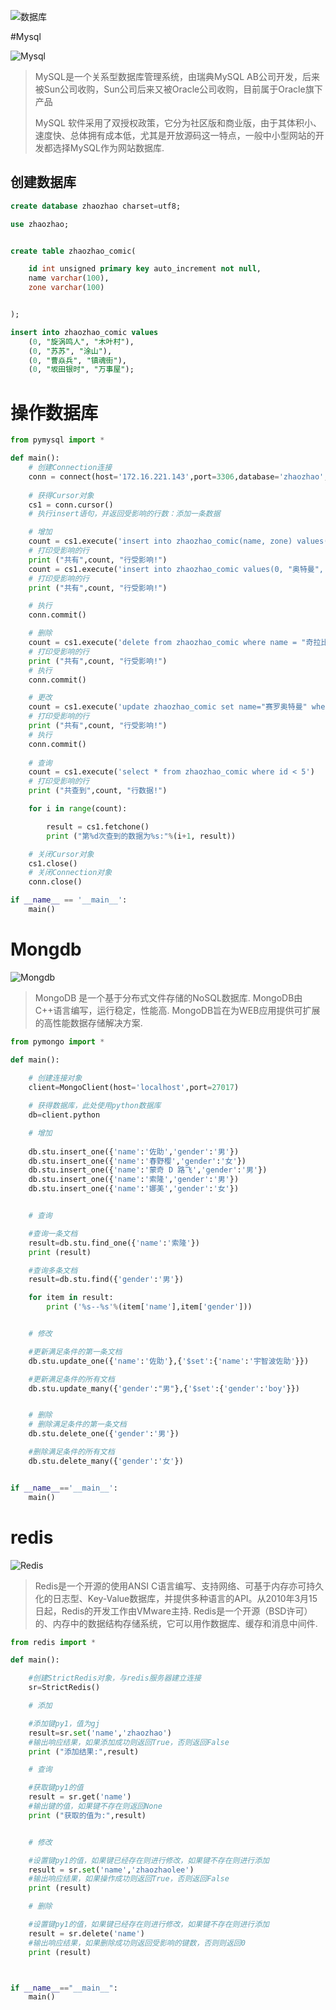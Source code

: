 ![数据库](http://upload-images.jianshu.io/upload_images/3203841-b29615ed32460878.png?imageMogr2/auto-orient/strip%7CimageView2/2/w/1240)



#Mysql

![Mysql](http://upload-images.jianshu.io/upload_images/3203841-4696f8fa9263edf9.png?imageMogr2/auto-orient/strip%7CimageView2/2/w/1240)


>MySQL是一个关系型数据库管理系统，由瑞典MySQL AB公司开发，后来被Sun公司收购，Sun公司后来又被Oracle公司收购，目前属于Oracle旗下产品
>
>MySQL 软件采用了双授权政策，它分为社区版和商业版，由于其体积小、速度快、总体拥有成本低，尤其是开放源码这一特点，一般中小型网站的开发都选择MySQL作为网站数据库.

## 创建数据库
```sql
create database zhaozhao charset=utf8;

use zhaozhao;


create table zhaozhao_comic(

	id int unsigned primary key auto_increment not null,
	name varchar(100),
	zone varchar(100) 


);

insert into zhaozhao_comic values
	(0, "旋涡鸣人", "木叶村"),
	(0, "苏苏", "涂山"),
	(0, "曹焱兵", "镇魂街"),
	(0, "坂田银时", "万事屋");


```

# 操作数据库
```python
from pymysql import *

def main():
    # 创建Connection连接
    conn = connect(host='172.16.221.143',port=3306,database='zhaozhao',user='root',password='root',charset='utf8')
    
    # 获得Cursor对象
    cs1 = conn.cursor()
    # 执行insert语句，并返回受影响的行数：添加一条数据

    # 增加
    count = cs1.execute('insert into zhaozhao_comic(name, zone) values("我爱罗", "风之国"),("奇拉比", "雷之国")')
    # 打印受影响的行
    print ("共有",count, "行受影响!")
    count = cs1.execute('insert into zhaozhao_comic values(0, "奥特曼", "M78星云")')
    # 打印受影响的行
    print ("共有",count, "行受影响!")

    # 执行
    conn.commit()

    # 删除
    count = cs1.execute('delete from zhaozhao_comic where name = "奇拉比" ')
    # 打印受影响的行
    print ("共有",count, "行受影响!")
    # 执行
    conn.commit()

    # 更改
    count = cs1.execute('update zhaozhao_comic set name="赛罗奥特曼" where name="奥特曼"')
    # 打印受影响的行
    print ("共有",count, "行受影响!")
    # 执行
    conn.commit()
    
    # 查询
    count = cs1.execute('select * from zhaozhao_comic where id < 5')
    # 打印受影响的行
    print ("共查到",count, "行数据!")

    for i in range(count):

        result = cs1.fetchone()
        print ("第%d次查到的数据为%s:"%(i+1, result))

    # 关闭Cursor对象
    cs1.close()
    # 关闭Connection对象
    conn.close()

if __name__ == '__main__':
    main()
```

# Mongdb


![Mongdb](http://upload-images.jianshu.io/upload_images/3203841-3028968e4f328024.png?imageMogr2/auto-orient/strip%7CimageView2/2/w/1240)



>MongoDB 是一个基于分布式文件存储的NoSQL数据库.
>MongoDB由C++语言编写，运行稳定，性能高.
>MongoDB旨在为WEB应用提供可扩展的高性能数据存储解决方案.


```python
from pymongo import *

def main():
    
    # 创建连接对象
    client=MongoClient(host='localhost',port=27017)

    # 获得数据库，此处使用python数据库
    db=client.python

    # 增加
    
    db.stu.insert_one({'name':'佐助','gender':'男'})
    db.stu.insert_one({'name':'春野樱','gender':'女'})
    db.stu.insert_one({'name':'蒙奇 D 路飞','gender':'男'})
    db.stu.insert_one({'name':'索隆','gender':'男'})
    db.stu.insert_one({'name':'娜美','gender':'女'})


    # 查询

    #查询一条文档
    result=db.stu.find_one({'name':'索隆'})
    print (result)

    #查询多条文档
    result=db.stu.find({'gender':'男'})

    for item in result:
        print ('%s--%s'%(item['name'],item['gender']))


    # 修改

    #更新满足条件的第一条文档
    db.stu.update_one({'name':'佐助'},{'$set':{'name':'宇智波佐助'}})

    #更新满足条件的所有文档
    db.stu.update_many({'gender':"男"},{'$set':{'gender':'boy'}})


    # 删除
    # 删除满足条件的第一条文档
    db.stu.delete_one({'gender':'男'})

    #删除满足条件的所有文档
    db.stu.delete_many({'gender':'女'})


if __name__=='__main__':
    main()


```
# redis


![Redis](http://upload-images.jianshu.io/upload_images/3203841-98b52c44821c6b13.png?imageMogr2/auto-orient/strip%7CimageView2/2/w/1240)


>Redis是一个开源的使用ANSI C语言编写、支持网络、可基于内存亦可持久化的日志型、Key-Value数据库，并提供多种语言的API。从2010年3月15日起，Redis的开发工作由VMware主持.
>Redis是一个开源（BSD许可）的、内存中的数据结构存储系统，它可以用作数据库、缓存和消息中间件.

```python
from redis import *

def main():

    #创建StrictRedis对象，与redis服务器建立连接
    sr=StrictRedis()

    # 添加

    #添加键py1，值为gj
    result=sr.set('name','zhaozhao')
    #输出响应结果，如果添加成功则返回True，否则返回False
    print ("添加结果:",result)

    # 查询

    #获取键py1的值
    result = sr.get('name')
    #输出键的值，如果键不存在则返回None
    print ("获取的值为:",result)


    # 修改

    #设置键py1的值，如果键已经存在则进行修改，如果键不存在则进行添加
    result = sr.set('name','zhaozhaolee')
    #输出响应结果，如果操作成功则返回True，否则返回False
    print (result)

    # 删除

    #设置键py1的值，如果键已经存在则进行修改，如果键不存在则进行添加
    result = sr.delete('name')
    #输出响应结果，如果删除成功则返回受影响的键数，否则则返回0
    print (result)



if __name__=="__main__":
	main()

```